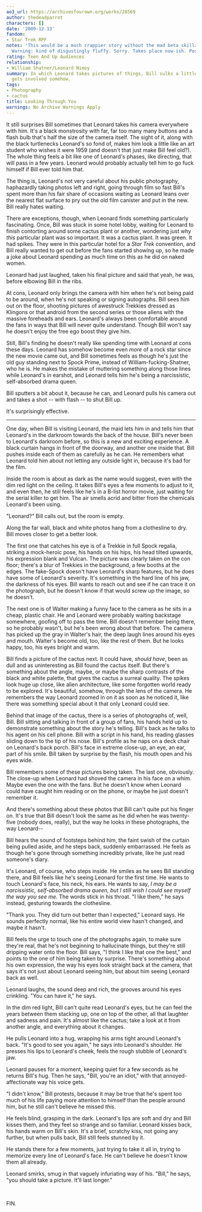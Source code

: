 ```yaml
---
ao3_url: https://archiveofourown.org/works/28569
author: thedeadparrot
characters: []
date: '2009-12-13'
fandom:
- Star Trek RPF
notes: 'This would be a much crappier story without the mad beta skillz of [![[info]](http://l-stat.livejournal.com/img/userinfo.gif)](http://queenzulu.livejournal.com/profile)[**queenzulu**](http://queenzulu.livejournal.com/).
  Warning: kind of disgustingly fluffy. Sorry. Takes place now-ish. Post ST XI, anyway.'
rating: Teen And Up Audiences
relationship:
- William Shatner/Leonard Nimoy
summary: In which Leonard takes pictures of things, Bill sulks a little, and a cactus
  gets involved somehow.
tags:
- Photography
- cactus
title: Looking Through You
warnings: No Archive Warnings Apply
---
```


It still surprises Bill sometimes that Leonard takes his camera everywhere with him. It's a black monstrosity with far, far too many many buttons and a flash bulb that's half the size of the camera itself. The sight of it, along with the black turtlenecks Leonard's so fond of, makes him look a little like an art student who wishes it were 1959 (and doesn't that just make Bill feel old?). The whole thing feels a bit like one of Leonard's phases, like directing, that will pass in a few years. Leonard would probably actually tell him to go fuck himself if Bill ever told him that.

The thing is, Leonard's not very careful about his public photography, haphazardly taking photos left and right, going through film so fast Bill's spent more than his fair share of occasions waiting as Leonard leans over the nearest flat surface to pry out the old film canister and put in the new. Bill really hates waiting.

There are exceptions, though, when Leonard finds something particularly fascinating. Once, Bill was stuck in some hotel lobby, waiting for Leonard to finish contorting around some cactus plant or another, wondering just why *this* particular plant was so important. It was a cactus plant. It was green. It had spikes. They were in this particular hotel for a *Star Trek* convention, and Bill really wanted to get out before the fans started showing up, so he made a joke about Leonard spending as much time on this as he did on naked women.

Leonard had just laughed, taken his final picture and said that yeah, he was, before elbowing Bill in the ribs.

At cons, Leonard only brings the camera with him when he's not being paid to be around, when he's not speaking or signing autographs. Bill sees him out on the floor, shooting pictures of awestruck Trekkies dressed as Klingons or that android from the second series or those aliens with the massive foreheads and ears. Leonard's always been comfortable around the fans in ways that Bill will never quite understand. Though Bill won't say he doesn't enjoy the free ego boost they give him.

Still, Bill's finding he doesn't really like spending time with Leonard at cons these days. Leonard has somehow become even *more* of a rock star since the new movie came out, and Bill sometimes feels as though he's just the old guy standing next to Spock Prime, instead of William-fucking-Shatner, who he is. He makes the mistake of muttering something along those lines while Leonard's in earshot, and Leonard tells him he's being a narcissistic, self-absorbed drama queen.

Bill sputters a bit about it, because he can, and Leonard pulls his camera out and takes a shot -- with flash -- to shut Bill up.

It's surprisingly effective.



---

One day, when Bill is visiting Leonard, the maid lets him in and tells him that Leonard's in the darkroom towards the back of the house. Bill's never been to Leonard's darkroom before, so this is a new and exciting experience. A black curtain hangs in front of the doorway, and another one inside that. Bill pushes inside each of them as carefully as he can. He remembers what Leonard told him about not letting any outside light in, because it's bad for the film.

Inside the room is about as dark as the name would suggest, even with the dim red light on the ceiling. It takes Bill's eyes a few moments to adjust to it, and even then, he still feels like he's in a B-list horror movie, just waiting for the serial killer to get him. The air smells acrid and bitter from the chemicals Leonard's been using.

"Leonard?" Bill calls out, but the room is empty.

Along the far wall, black and white photos hang from a clothesline to dry. Bill moves closer to get a better look.

The first one that catches his eye is of a Trekkie in full Spock regalia, striking a mock-heroic pose, his hands on his hips, his head tilted upwards, his expression blank and Vulcan. The picture was clearly taken on the con floor; there's a blur of Trekkies in the background, a few booths at the edges. The fake-Spock doesn't have Leonard's sharp features, but he does have some of Leonard's severity. It's something in the hard line of his jaw, the darkness of his eyes. Bill wants to reach out and see if he can trace it on the photograph, but he doesn't know if that would screw up the image, so he doesn't.

The next one is of Walter making a funny face to the camera as he sits in a cheap, plastic chair. He and Leonard were probably waiting backstage somewhere, goofing off to pass the time. Bill doesn't remember being there, so he probably wasn't, but he's been wrong about that before. The camera has picked up the gray in Walter's hair, the deep laugh lines around his eyes and mouth. Walter's become old, too, like the rest of them. But he looks happy, too, his eyes bright and warm.

Bill finds a picture of the cactus next. It could have, *should have*, been as dull and as uninteresting as Bill found the cactus itself. But there's something about the angle, maybe, or maybe the sharp contrasts of the black and white palette, that gives the cactus a surreal quality. The spikes look huge up close, like alien architecture, like some forgotten world ready to be explored. It's beautiful, somehow, through the lens of the camera. He remembers the way Leonard zoomed in on it as soon as he noticed it, like there was something special about it that only Leonard could see.

Behind that image of the cactus, there is a series of photographs of, well, Bill. Bill sitting and talking in front of a group of fans, his hands held up to demonstrate something about the story he's telling. Bill's back as he talks to his agent on his cell phone. Bill with a script in his hand, his reading glasses sliding down to the tip of his nose. Bill's profile as he naps on a deck chair on Leonard's back porch. Bill's face in extreme close-up, an eye, an ear, part of his smile. Bill taken by surprise by the flash, his mouth open and his eyes wide.

Bill remembers some of these pictures being taken. The last one, obviously. The close-up when Leonard had shoved the camera in his face on a whim. Maybe even the one with the fans. But he doesn't know when Leonard could have caught him reading or on the phone, or maybe he just doesn't remember it.

And there's something about these photos that Bill can't quite put his finger on. It's true that Bill doesn't look the same as he did when he was twenty-five (nobody does, really), but the way he looks in these photographs, the way Leonard--

Bill hears the sound of footsteps behind him, the faint swish of the curtain being pulled aside, and he steps back, suddenly embarrassed. He feels as though he's gone through something incredibly private, like he just read someone's diary.

It's Leonard, of course, who steps inside. He smiles as he sees Bill standing there, and Bill feels like he's seeing Leonard for the first time. He wants to touch Leonard's face, his neck, his ears. He wants to say, *I may be a narcissistic, self-absorbed drama queen, but I still wish I could see myself the way you see me.* The words stick in his throat. "I like them," he says instead, gesturing towards the clothesline.

"Thank you. They did turn out better than I expected," Leonard says. He sounds perfectly normal, like his entire world view hasn't changed, and maybe it hasn't.

Bill feels the urge to touch one of the photographs again, to make sure they're real, that he's not beginning to hallucinate things, but they're still dripping water onto the floor. Bill says, "I think I like that one the best," and points to the one of him being taken by surprise. There's something about his own expression, the way his eyes look straight back at the camera, that says it's not just about Leonard seeing him, but about him seeing Leonard back as well.

Leonard laughs, the sound deep and rich, the grooves around his eyes crinkling. "You can have it," he says.

In the dim red light, Bill can't quite read Leonard's eyes, but he can feel the years between them stacking up, one on top of the other, all that laughter and sadness and pain. It's almost like the cactus; take a look at it from another angle, and everything about it changes.

He pulls Leonard into a hug, wrapping his arms tight around Leonard's back. "It's good to see you again," he says into Leonard's shoulder. He presses his lips to Leonard's cheek, feels the rough stubble of Leonard's jaw.

Leonard pauses for a moment, keeping quiet for a few seconds as he returns Bill's hug. Then he says, "Bill, you're an idiot," with that annoyed-affectionate way his voice gets.

"I didn't know," Bill protests, because it may be true that he's spent too much of his life paying more attention to himself than the people around him, but he still can't believe he missed *this*.

He feels blind, grasping in the dark. Leonard's lips are soft and dry and Bill kisses them, and they feel so strange and so familiar. Leonard kisses back, his hands warm on Bill's skin. It's a brief, scratchy kiss, not going any further, but when pulls back, Bill still feels stunned by it.

He stands there for a few moments, just trying to take it all in, trying to memorize every line of Leonard's face. He can't believe he doesn't know them all already.

Leonard smirks, smug in that vaguely infuriating way of his. "Bill," he says, "you should take a picture. It'll last longer."

 

FIN.